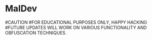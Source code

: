 # MalDev
#CAUTION
#FOR EDUCATIONAL PURPOSES ONLY, HAPPY HACKING 
#FUTURE UPDATES WILL WORK ON VARIOUS FUNCTIONALITY AND OBFUSCATION TECHNIQUES.
